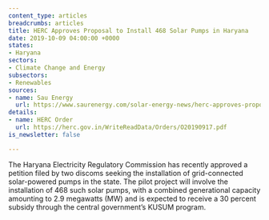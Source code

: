 ```yaml
---
content_type: articles
breadcrumbs: articles
title: HERC Approves Proposal to Install 468 Solar Pumps in Haryana
date: 2019-10-09 04:00:00 +0000
states:
- Haryana
sectors:
- Climate Change and Energy
subsectors:
- Renewables
sources:
- name: Sau Energy
  url: https://www.saurenergy.com/solar-energy-news/herc-approves-proposal-install-468-solar-pumps-haryana
details:
- name: HERC Order
  url: https://herc.gov.in/WriteReadData/Orders/O20190917.pdf
is_newsletter: false

---
```

The Haryana Electricity Regulatory Commission has recently approved a petition filed by two discoms seeking the installation of grid-connected solar-powered pumps in the state. The pilot project will involve the installation of 468 such solar pumps, with a combined generational capacity amounting to 2.9 megawatts (MW) and is expected to receive a 30 percent subsidy through the central government’s KUSUM program.

